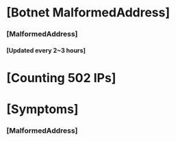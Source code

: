 # [Botnet MalformedAddress]
### [MalformedAddress]
#### [Updated every 2~3 hours]

# [Counting 502 IPs]

# [Symptoms] 
###   [MalformedAddress]
